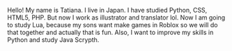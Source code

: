 Hello! My name is Tatiana. I live in Japan.
I have studied Python, CSS, HTML5, PHP. But now I work as illustrator and translator lol.
Now I am going to study Lua, because my sons want make games in Roblox so we will do that together and actually that is fun. Also, I want to improve my skills in Python and study Java Scrypth.

